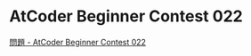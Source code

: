 AtCoder Beginner Contest 022
===

[問題 - AtCoder Beginner Contest 022](https://atcoder.jp/contests/abc022/tasks)
